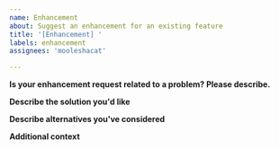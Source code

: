 ```yaml
---
name: Enhancement
about: Suggest an enhancement for an existing feature
title: '[Enhancement] '
labels: enhancement
assignees: 'mooleshacat'

---
```


<!--
  BEFORE TRYING TO REPORT AN OUTAGE:
 
  * Read the FAQ!
  * Use the search function to check if there is already an issue open for your problem!

  If you want to repot a bug please use "Bug report" instead
  If you want to suggest a new feature please use "Feature request" instead
  If you want to suggest an enhancement to an existing feature please use "Enhancement" instead
  
  If you want to report an outage please use "Catspeed outage" instead
-->

**Is your enhancement request related to a problem? Please describe.**
<!-- A clear and concise description of what the problem is. Ex. I'm always frustrated when [...] -->

**Describe the solution you'd like**
<!-- A clear and concise description of what you want to happen. -->

**Describe alternatives you've considered**
<!-- A clear and concise description of any alternative solutions or features you've considered. -->

**Additional context**
<!-- Add any other context or screenshots about the enhancement here. -->
